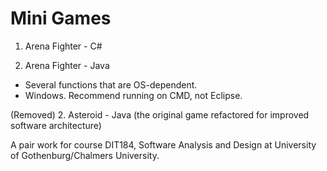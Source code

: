 # Mini Games

1. Arena Fighter - C#

2. Arena Fighter - Java
- Several functions that are OS-dependent.
- Windows. Recommend running on CMD, not Eclipse.



(Removed) 2. Asteroid - Java (the original game refactored for improved software architecture)

A pair work for course DIT184, Software Analysis and Design at University of Gothenburg/Chalmers University. 

